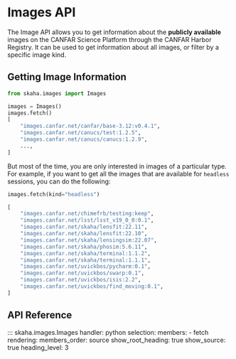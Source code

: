 # Images API

The Image API allows you to get information about the **publicly available** images on the CANFAR Science Platform through
the CANFAR Harbor Registry. It can be used to get information about all images, or filter by a specific image kind.

## Getting Image Information

```python title="Get image information"
from skaha.images import Images

images = Images()
images.fetch()
[
    "images.canfar.net/canfar/base-3.12:v0.4.1",
    "images.canfar.net/canucs/test:1.2.5",
    "images.canfar.net/canucs/canucs:1.2.9",
    ...,
]
```

But most of the time, you are only interested in images of a particular type. For example, if you want to get all the images that are available for `headless` sessions, you can do the following:

```python title="Get headless image information"
images.fetch(kind="headless")
```

```python
[
    "images.canfar.net/chimefrb/testing:keep",
    "images.canfar.net/lsst/lsst_v19_0_0:0.1",
    "images.canfar.net/skaha/lensfit:22.11",
    "images.canfar.net/skaha/lensfit:22.10",
    "images.canfar.net/skaha/lensingsim:22.07",
    "images.canfar.net/skaha/phosim:5.6.11",
    "images.canfar.net/skaha/terminal:1.1.2",
    "images.canfar.net/skaha/terminal:1.1.1",
    "images.canfar.net/uvickbos/pycharm:0.1",
    "images.canfar.net/uvickbos/swarp:0.1",
    "images.canfar.net/uvickbos/isis:2.2",
    "images.canfar.net/uvickbos/find_moving:0.1",
]
```

## API Reference

::: skaha.images.Images
    handler: python
    selection:
      members:
        - fetch
    rendering:
      members_order: source
      show_root_heading: true
      show_source: true
      heading_level: 3
